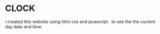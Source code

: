 # CLOCK
i created this website using html css and javascript . to see the the current day date  and time.
